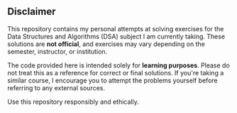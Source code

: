 ## Disclaimer

This repository contains my personal attempts at solving exercises for the Data Structures and Algorithms (DSA) subject I am currently taking. These solutions are **not official**, and exercises may vary depending on the semester, instructor, or institution.

The code provided here is intended solely for **learning purposes**. Please do not treat this as a reference for correct or final solutions. If you're taking a similar course, I encourage you to attempt the problems yourself before referring to any external sources.

Use this repository responsibly and ethically.

